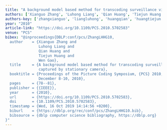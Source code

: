 ```yaml
---
title: "A background model based method for transcoding surveillance videos captured by stationary camera"
authors: ['Xianguo Zhang', 'Luhong Liang', 'Qian Huang', 'Tiejun Huang', 'Wen Gao 0001']
authors-key: ['zhangxianguo', 'liangluhong', 'huangqian', 'huangtiejun', 'gaowen']
year: "2010"
article-link: "https://doi.org/10.1109/PCS.2010.5702583"
venue: "PCS"
bibex: "@inproceedings{DBLP:conf/pcs/ZhangLHHG10,
  author    = {Xianguo Zhang and
               Luhong Liang and
               Qian Huang and
               Tiejun Huang and
               Wen Gao},
  title     = {A background model based method for transcoding surveillance videos
               captured by stationary camera},
  booktitle = {Proceedings of the Picture Coding Symposium, {PCS} 2010, Nagoya, Japan,
               December 8-10, 2010},
  pages     = {78--81},
  publisher = {{IEEE}},
  year      = {2010},
  url       = {https://doi.org/10.1109/PCS.2010.5702583},
  doi       = {10.1109/PCS.2010.5702583},
  timestamp = {Wed, 16 Oct 2019 14:14:56 +0200},
  biburl    = {https://dblp.org/rec/conf/pcs/ZhangLHHG10.bib},
  bibsource = {dblp computer science bibliography, https://dblp.org}
}"
---
```

